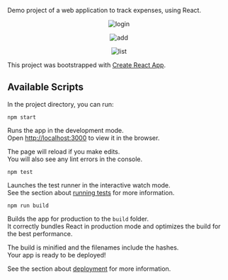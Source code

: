 Demo project of a web application to track expenses, using React.

<p align="center">
  <img src="https://github.com/federicobaldini/expense-tracker/tree/master/screens/login.png" alt="login" />
</p>

<p align="center">
  <img src="https://github.com/federicobaldini/expense-tracker/tree/master/screens/expense_add.png" alt="add" />
</p>

<p align="center">
  <img src="https://github.com/federicobaldini/expense-tracker/tree/master/screens/expense_list.png" alt="list" />
</p>

This project was bootstrapped with [Create React App](https://github.com/facebook/create-react-app).

## Available Scripts

In the project directory, you can run:

```
npm start
```

Runs the app in the development mode.<br />
Open [http://localhost:3000](http://localhost:3000) to view it in the browser.

The page will reload if you make edits.<br />
You will also see any lint errors in the console.

```
npm test
```

Launches the test runner in the interactive watch mode.<br />
See the section about [running tests](https://facebook.github.io/create-react-app/docs/running-tests) for more information.

```
npm run build
```

Builds the app for production to the `build` folder.<br />
It correctly bundles React in production mode and optimizes the build for the best performance.

The build is minified and the filenames include the hashes.<br />
Your app is ready to be deployed!

See the section about [deployment](https://facebook.github.io/create-react-app/docs/deployment) for more information.